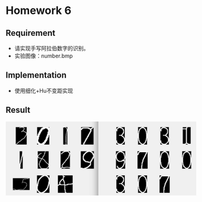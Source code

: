 # Homework 6

## Requirement
+ 请实现手写阿拉伯数字的识别。 
+ 实验图像：number.bmp

## Implementation

+ 使用细化+Hu不变距实现

## Result

![jpg](./result.jpg)

